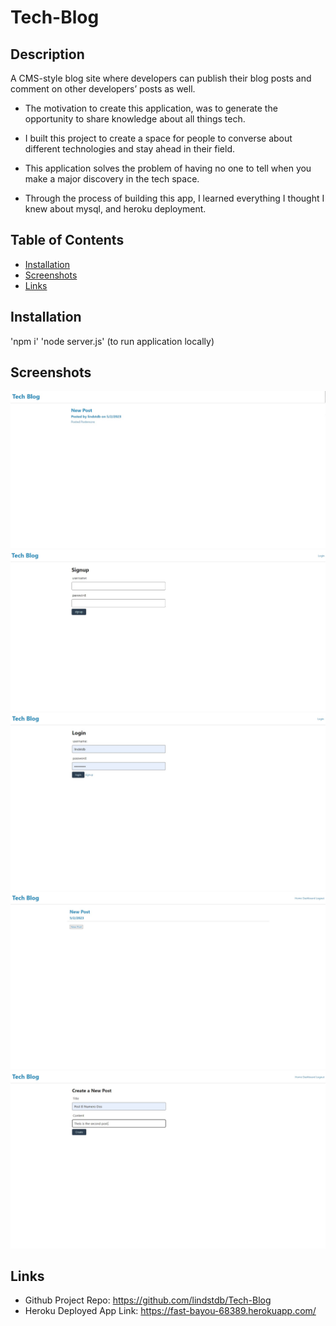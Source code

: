 # Tech-Blog

## Description

A CMS-style blog site where developers can publish their blog posts and comment on other developers’ posts as well.

- The motivation to create this application, was to generate the opportunity to share knowledge about all things tech.

- I built this project to create a space for people to converse about different technologies and stay ahead in their field.

- This application solves the problem of having no one to tell when you make a major discovery in the tech space.

- Through the process of building this app, I learned everything I thought I knew about mysql, and heroku deployment.

## Table of Contents 

- [Installation](#installation)
- [Screenshots](#screenshots)
- [Links](#links)


## Installation

'npm i' 'node server.js' (to run application locally)

## Screenshots

![Home](Assets/Sceenshot-Home.jpg)
![Signup](Assets/Screenshot-Signup.jpg)
![Login](Assets/Screenshot-Login.jpg)
![Dashboard](Assets/Screenshot-Dashboard.jpg)
![NewPost](Assets/Screenshot-NewPost.jpg)

## Links

- Github Project Repo: https://github.com/lindstdb/Tech-Blog
- Heroku Deployed App Link: https://fast-bayou-68389.herokuapp.com/